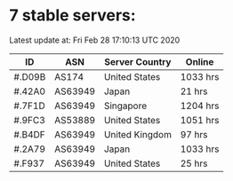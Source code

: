 # 7 stable servers:

Latest update at: Fri Feb 28 17:10:13 UTC 2020

| ID | ASN | Server Country | Online |
| -- | --- | -------------- | ------ |
| #.D09B | AS174 | United States | 1033 hrs |
| #.42A0 | AS63949 | Japan | 21 hrs |
| #.7F1D | AS63949 | Singapore | 1204 hrs |
| #.9FC3 | AS53889 | United States | 1051 hrs |
| #.B4DF | AS63949 | United Kingdom | 97 hrs |
| #.2A79 | AS63949 | Japan | 1033 hrs |
| #.F937 | AS63949 | United States | 25 hrs |

